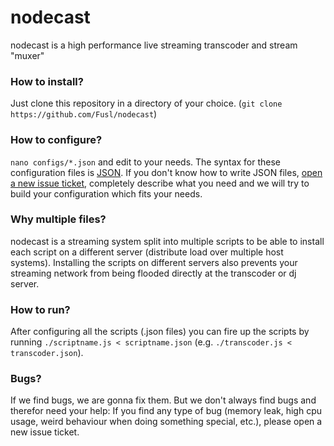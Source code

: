 nodecast
===

nodecast is a high performance live streaming transcoder and stream "muxer"

### How to install?
Just clone this repository in a directory of your choice. (```git clone https://github.com/Fusl/nodecast```)

### How to configure?
```nano configs/*.json``` and edit to your needs. The syntax for these configuration files is [JSON](http://json.org/ "JSON website"). If you don't know how to write JSON files, [open a new issue ticket](https://github.com/Fusl/nodecast/issues), completely describe what you need and we will try to build your configuration which fits your needs.

### Why multiple files?
nodecast is a streaming system split into multiple scripts to be able to install each script on a different server (distribute load over multiple host systems). Installing the scripts on different servers also prevents your streaming network from being flooded directly at the transcoder or dj server.

### How to run?
After configuring all the scripts (.json files) you can fire up the scripts by running ```./scriptname.js < scriptname.json``` (e.g. ```./transcoder.js < transcoder.json```).

### Bugs?
If we find bugs, we are gonna fix them. But we don't always find bugs and therefor need your help: If you find any type of bug (memory leak, high cpu usage, weird behaviour when doing something special, etc.), please open a new issue ticket.
